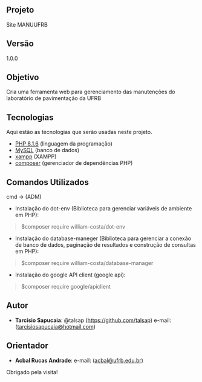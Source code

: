## Projeto

Site MANUUFRB

## Versão
 
1.0.0

## Objetivo

Cria uma ferramenta web para gerenciamento das manutenções do laboratório de pavimentação da UFRB

## Tecnologias
 
Aqui estão as tecnologias que serão usadas neste projeto.

* [PHP 8.1.6](https://www.php.net/downloads) (linguagem da programação)
* [MySQL](https://www.mysql.com/downloads/) (banco de dados)
* [xampp](https://www.apachefriends.org/pt_br/index.html) (XAMPP)
* [composer](https://getcomposer.org/download/) (gerenciador de dependências PHP)

## Comandos Utilizados
cmd -> (ADM)
* Instalação do dot-env (Biblioteca para gerenciar variáveis de ambiente em PHP):
> $composer require william-costa/dot-env

* Instalação do database-maneger (Biblioteca para gerenciar a conexão de banco de dados, paginação de resultados e construção de consultas em PHP):
> $composer require william-costa/database-manager

* Instalação do google API client (google api):
> $composer require google/apiclient

## Autor
 
* **Tarcisio Sapucaia**: @talsap (https://github.com/talsap) e-mail: (tarcisiosapucaia@hotmail.com)

## Orientador

* **Acbal Rucas Andrade**: e-mail: (acbal@ufrb.edu.br)

Obrigado pela visita!
